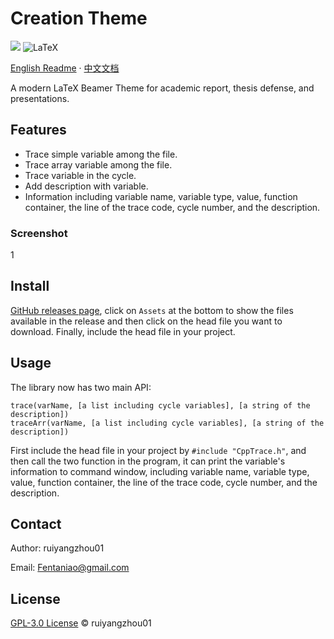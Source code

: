 # Creation Theme

<p>
    <img src="https://img.shields.io/github/v/release/ruiyangzhou01/Creation?&color=blue&logo=hack-the-box)" />
    <img alt="LaTeX" src="https://img.shields.io/badge/-LaTeX-9f62a5?style=flat&logo=LaTeX&logoColor=white" />
</p>

[English Readme](https://github.com/ruiyangzhou01/Creation/blob/main/README.md) · [中文文档](https://github.com/ruiyangzhou01/Creation/blob/main/README_zh.md)

A modern LaTeX Beamer Theme for academic report, thesis defense, and presentations.

## Features

- Trace simple variable among the file.
- Trace array variable among the file.
- Trace variable in the cycle.
- Add description with variable.
- Information including variable name, variable type, value, function container, the line of the trace code, cycle number, and the description.

### Screenshot

1

## Install

[GitHub releases page](https://github.com/ruiyangzhou01/Creation/releases), click on `Assets` at the bottom to show the files available in the release and then click on the head file you want to download. Finally, include the head file in your project.

## Usage

The library now has two main API:

```
trace(varName, [a list including cycle variables], [a string of the description])
traceArr(varName, [a list including cycle variables], [a string of the description])
```

First include the head file in your project by `#include "CppTrace.h"`, and then call the two function in the program, it can print the variable's information to command window, including variable name, variable type, value, function container, the line of the trace code, cycle number, and the description.

## Contact

Author: ruiyangzhou01

Email: [Fentaniao@gmail.com](mailto:Fentaniao@gmail.com)

## License

[GPL-3.0 License](https://github.com/ruiyangzhou01/Creation/blob/main/LICENSE) © ruiyangzhou01
